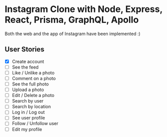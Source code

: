 # Instagram Clone with Node, Express, React, Prisma, GraphQL, Apollo

Both the web and the app of Instagram have been implemented :)

## User Stories

- [x] Create account
- [ ] See the feed
- [ ] Like / Unlike a photo
- [ ] Comment on a photo
- [ ] See the full photo
- [ ] Upload a photo
- [ ] Edit / Delete a photo 
- [ ] Search by user
- [ ] Search by location
- [ ] Log in / Log out
- [ ] See user profile
- [ ] Follow / Unfollow user
- [ ] Edit my profile
